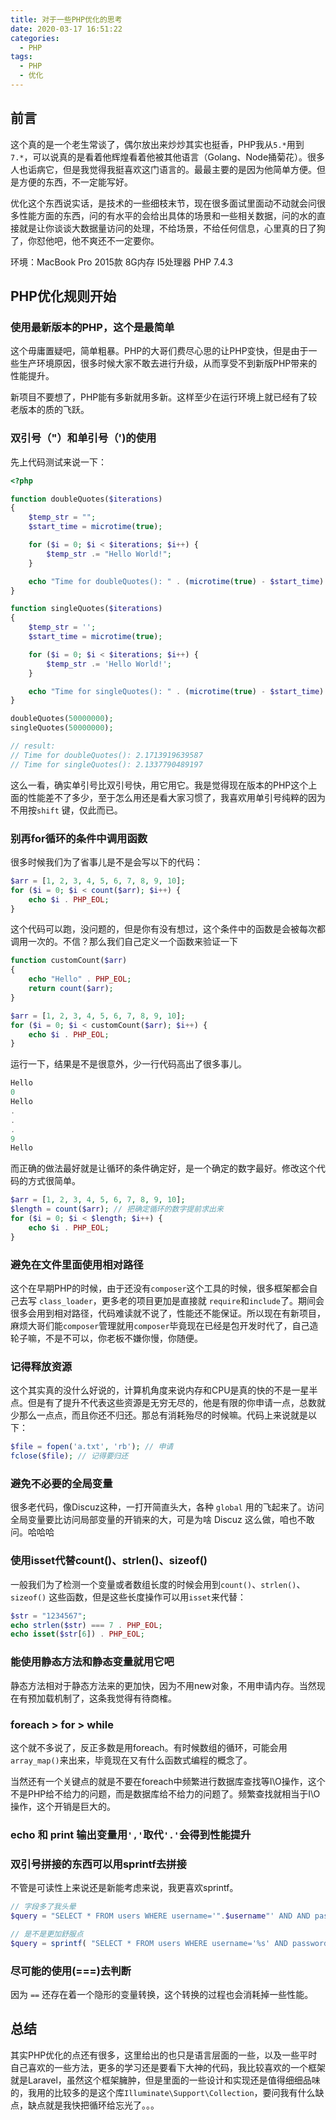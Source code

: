 ```yaml
---
title: 对于一些PHP优化的思考
date: 2020-03-17 16:51:22
categories:
  - PHP
tags:
  - PHP
  - 优化
---
```


## 前言

这个真的是一个老生常谈了，偶尔放出来炒炒其实也挺香，PHP我从`5.*`用到`7.*`，可以说真的是看着他辉煌看着他被其他语言（Golang、Node捅菊花）。很多人也诟病它，但是我觉得我挺喜欢这门语言的。最最主要的是因为他简单方便。但是方便的东西，不一定能写好。

优化这个东西说实话，是技术的一些细枝末节，现在很多面试里面动不动就会问很多性能方面的东西，问的有水平的会给出具体的场景和一些相关数据，问的水的直接就是让你谈谈大数据量访问的处理，不给场景，不给任何信息，心里真的日了狗了，你怼他吧，他不爽还不一定要你。

环境：MacBook Pro 2015款 8G内存 I5处理器 PHP 7.4.3



## PHP优化规则开始

### 使用最新版本的PHP，这个是最简单

这个毋庸置疑吧，简单粗暴。PHP的大哥们费尽心思的让PHP变快，但是由于一些生产环境原因，很多时候大家不敢去进行升级，从而享受不到新版PHP带来的性能提升。

新项目不要想了，PHP能有多新就用多新。这样至少在运行环境上就已经有了较老版本的质的飞跃。



### 双引号（"）和单引号（')的使用

先上代码测试来说一下：

```php
<?php

function doubleQuotes($iterations)
{
    $temp_str = "";
    $start_time = microtime(true);

    for ($i = 0; $i < $iterations; $i++) {
        $temp_str .= "Hello World!";
    }

    echo "Time for doubleQuotes(): " . (microtime(true) - $start_time) . PHP_EOL;
}

function singleQuotes($iterations)
{
    $temp_str = '';
    $start_time = microtime(true);

    for ($i = 0; $i < $iterations; $i++) {
        $temp_str .= 'Hello World!';
    }

    echo "Time for singleQuotes(): " . (microtime(true) - $start_time) . PHP_EOL;
}

doubleQuotes(50000000);
singleQuotes(50000000);

// result:
// Time for doubleQuotes(): 2.1713919639587
// Time for singleQuotes(): 2.1337790489197
```

这么一看，确实单引号比双引号快，用它用它。我是觉得现在版本的PHP这个上面的性能差不了多少，至于怎么用还是看大家习惯了，我喜欢用单引号纯粹的因为不用按`shift` 键，仅此而已。



### 别再for循环的条件中调用函数

 很多时候我们为了省事儿是不是会写以下的代码：

```php
$arr = [1, 2, 3, 4, 5, 6, 7, 8, 9, 10];
for ($i = 0; $i < count($arr); $i++) {
    echo $i . PHP_EOL;
}
```

这个代码可以跑，没问题的，但是你有没有想过，这个条件中的函数是会被每次都调用一次的。不信？那么我们自己定义一个函数来验证一下

```php
function customCount($arr)
{
    echo "Hello" . PHP_EOL;
    return count($arr);
}

$arr = [1, 2, 3, 4, 5, 6, 7, 8, 9, 10];
for ($i = 0; $i < customCount($arr); $i++) {
    echo $i . PHP_EOL;
}
```

运行一下，结果是不是很意外，少一行代码高出了很多事儿。

```php
Hello
0
Hello
.
.
.
9
Hello
```

而正确的做法最好就是让循环的条件确定好，是一个确定的数字最好。修改这个代码的方式很简单。

```php
$arr = [1, 2, 3, 4, 5, 6, 7, 8, 9, 10];
$length = count($arr); // 把确定循环的数字提前求出来
for ($i = 0; $i < $length; $i++) {
    echo $i . PHP_EOL;
}
```



### 避免在文件里面使用相对路径

这个在早期PHP的时候，由于还没有`composer`这个工具的时候，很多框架都会自己去写 `class_loader`，更多老的项目更加是直接就 `require`和`include`了。期间会很多会用到相对路径，代码难读就不说了，性能还不能保证。所以现在有新项目，麻烦大哥们能`composer`管理就用`composer`毕竟现在已经是包开发时代了，自己造轮子嘛，不是不可以，你老板不嫌你慢，你随便。



### 记得释放资源

这个其实真的没什么好说的，计算机角度来说内存和CPU是真的快的不是一星半点。但是有了提升不代表这些资源是无穷无尽的，他是有限的你申请一点，总数就少那么一点点，而且你还不归还。那总有消耗殆尽的时候嘛。代码上来说就是以下：

```php
$file = fopen('a.txt', 'rb'); // 申请
fclose($file); // 记得要归还
```



### 避免不必要的全局变量

很多老代码，像Discuz这种，一打开简直头大，各种 `global` 用的飞起来了。访问全局变量要比访问局部变量的开销来的大，可是为啥 Discuz 这么做，咱也不敢问。哈哈哈



### 使用isset代替count()、strlen()、sizeof()

一般我们为了检测一个变量或者数组长度的时候会用到`count()`、`strlen()`、`sizeof()` 这些函数，但是这些长度操作可以用`isset`来代替：

```php
$str = "1234567";
echo strlen($str) === 7 . PHP_EOL;
echo isset($str[6]) . PHP_EOL;
```



### 能使用静态方法和静态变量就用它吧

静态方法相对于静态方法来的更加快，因为不用new对象，不用申请内存。当然现在有预加载机制了，这条我觉得有待商榷。



### foreach > for > while

这个就不多说了，反正多数是用foreach。有时候数组的循环，可能会用`array_map()`来出来，毕竟现在又有什么函数式编程的概念了。

当然还有一个关键点的就是不要在foreach中频繁进行数据库查找等I\O操作，这个不是PHP给不给力的问题，而是数据库给不给力的问题了。频繁查找就相当于I\O操作，这个开销是巨大的。



### echo 和 print 输出变量用`','`取代`'.'`会得到性能提升



### 双引号拼接的东西可以用sprintf去拼接

不管是可读性上来说还是新能考虑来说，我更喜欢sprintf。

```php
// 字段多了我头晕
$query = "SELECT * FROM users WHERE username='".$username"' AND AND password='" . $password . "'";

// 是不是更加舒服点
$query = sprintf( "SELECT * FROM users WHERE username='%s' AND password='%s'", $user, $password );
```



### 尽可能的使用(===)去判断

因为 `==` 还存在着一个隐形的变量转换，这个转换的过程也会消耗掉一些性能。



## 总结

其实PHP优化的点还有很多，这里给出的也只是语言层面的一些，以及一些平时自己喜欢的一些方法，更多的学习还是要看下大神的代码，我比较喜欢的一个框架就是Laravel，虽然这个框架臃肿，但是里面的一些设计和实现还是值得细细品味的，我用的比较多的是这个库`Illuminate\Support\Collection`，要问我有什么缺点，缺点就是我快把循环给忘光了。。。